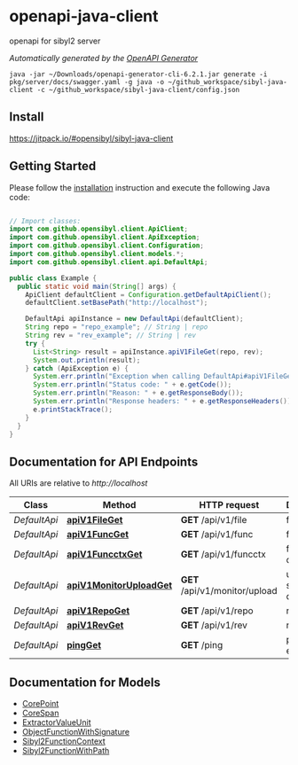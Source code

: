 # openapi-java-client

openapi for sibyl2 server

*Automatically generated by the [OpenAPI Generator](https://openapi-generator.tech)*

```text
java -jar ~/Downloads/openapi-generator-cli-6.2.1.jar generate -i pkg/server/docs/swagger.yaml -g java -o ~/github_workspace/sibyl-java-client -c ~/github_workspace/sibyl-java-client/config.json
```

## Install

https://jitpack.io/#opensibyl/sibyl-java-client

## Getting Started

Please follow the [installation](#installation) instruction and execute the following Java code:

```java

// Import classes:
import com.github.opensibyl.client.ApiClient;
import com.github.opensibyl.client.ApiException;
import com.github.opensibyl.client.Configuration;
import com.github.opensibyl.client.models.*;
import com.github.opensibyl.client.api.DefaultApi;

public class Example {
  public static void main(String[] args) {
    ApiClient defaultClient = Configuration.getDefaultApiClient();
    defaultClient.setBasePath("http://localhost");

    DefaultApi apiInstance = new DefaultApi(defaultClient);
    String repo = "repo_example"; // String | repo
    String rev = "rev_example"; // String | rev
    try {
      List<String> result = apiInstance.apiV1FileGet(repo, rev);
      System.out.println(result);
    } catch (ApiException e) {
      System.err.println("Exception when calling DefaultApi#apiV1FileGet");
      System.err.println("Status code: " + e.getCode());
      System.err.println("Reason: " + e.getResponseBody());
      System.err.println("Response headers: " + e.getResponseHeaders());
      e.printStackTrace();
    }
  }
}
```

## Documentation for API Endpoints

All URIs are relative to *http://localhost*

| Class        | Method                                                                | HTTP request                   | Description         |
|--------------|-----------------------------------------------------------------------|--------------------------------|---------------------|
| *DefaultApi* | [**apiV1FileGet**](docs/DefaultApi.md#apiV1FileGet)                   | **GET** /api/v1/file           | file query          |
| *DefaultApi* | [**apiV1FuncGet**](docs/DefaultApi.md#apiV1FuncGet)                   | **GET** /api/v1/func           | func query          |
| *DefaultApi* | [**apiV1FuncctxGet**](docs/DefaultApi.md#apiV1FuncctxGet)             | **GET** /api/v1/funcctx        | func ctx query      |
| *DefaultApi* | [**apiV1MonitorUploadGet**](docs/DefaultApi.md#apiV1MonitorUploadGet) | **GET** /api/v1/monitor/upload | upload status query |
| *DefaultApi* | [**apiV1RepoGet**](docs/DefaultApi.md#apiV1RepoGet)                   | **GET** /api/v1/repo           | repo query          |
| *DefaultApi* | [**apiV1RevGet**](docs/DefaultApi.md#apiV1RevGet)                     | **GET** /api/v1/rev            | rev query           |
| *DefaultApi* | [**pingGet**](docs/DefaultApi.md#pingGet)                             | **GET** /ping                  | ping example        |

## Documentation for Models

 - [CorePoint](docs/CorePoint.md)
 - [CoreSpan](docs/CoreSpan.md)
 - [ExtractorValueUnit](docs/ExtractorValueUnit.md)
 - [ObjectFunctionWithSignature](docs/ObjectFunctionWithSignature.md)
 - [Sibyl2FunctionContext](docs/Sibyl2FunctionContext.md)
 - [Sibyl2FunctionWithPath](docs/Sibyl2FunctionWithPath.md)
